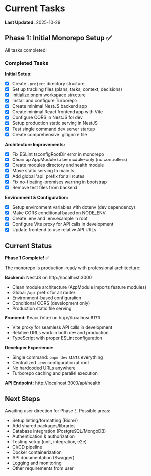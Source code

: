 # Current Tasks

**Last Updated:** 2025-10-29

## Phase 1: Initial Monorepo Setup ✅

All tasks completed!

### Completed Tasks

**Initial Setup:**
- [x] Create `.project` directory structure
- [x] Set up tracking files (plans, tasks, context, decisions)
- [x] Initialize pnpm workspace structure
- [x] Install and configure Turborepo
- [x] Create minimal NestJS backend app
- [x] Create minimal React frontend app with Vite
- [x] Configure CORS in NestJS for dev
- [x] Setup production static serving in NestJS
- [x] Test single command dev server startup
- [x] Create comprehensive .gitignore file

**Architecture Improvements:**
- [x] Fix ESLint tsconfigRootDir error in monorepo
- [x] Clean up AppModule to be module-only (no controllers)
- [x] Create modules directory and health module
- [x] Move static serving to main.ts
- [x] Add global 'api' prefix for all routes
- [x] Fix no-floating-promises warning in bootstrap
- [x] Remove test files from backend

**Environment & Configuration:**
- [x] Setup environment variables with dotenv (dev dependency)
- [x] Make CORS conditional based on NODE_ENV
- [x] Create .env and .env.example in root
- [x] Configure Vite proxy for API calls in development
- [x] Update frontend to use relative API URLs

## Current Status

**Phase 1 Complete!** ✅

The monorepo is production-ready with professional architecture:

**Backend:** NestJS on http://localhost:3000
- Clean module architecture (AppModule imports feature modules)
- Global `/api` prefix for all routes
- Environment-based configuration
- Conditional CORS (development only)
- Production static file serving

**Frontend:** React (Vite) on http://localhost:5173
- Vite proxy for seamless API calls in development
- Relative URLs work in both dev and production
- TypeScript with proper ESLint configuration

**Developer Experience:**
- Single command: `pnpm dev` starts everything
- Centralized `.env` configuration at root
- No hardcoded URLs anywhere
- Turborepo caching and parallel execution

**API Endpoint:** http://localhost:3000/api/health

## Next Steps

Awaiting user direction for Phase 2. Possible areas:
- Setup linting/formatting (Biome)
- Add shared packages/libraries
- Database integration (PostgreSQL/MongoDB)
- Authentication & authorization
- Testing setup (unit, integration, e2e)
- CI/CD pipeline
- Docker containerization
- API documentation (Swagger)
- Logging and monitoring
- Other requirements from user
